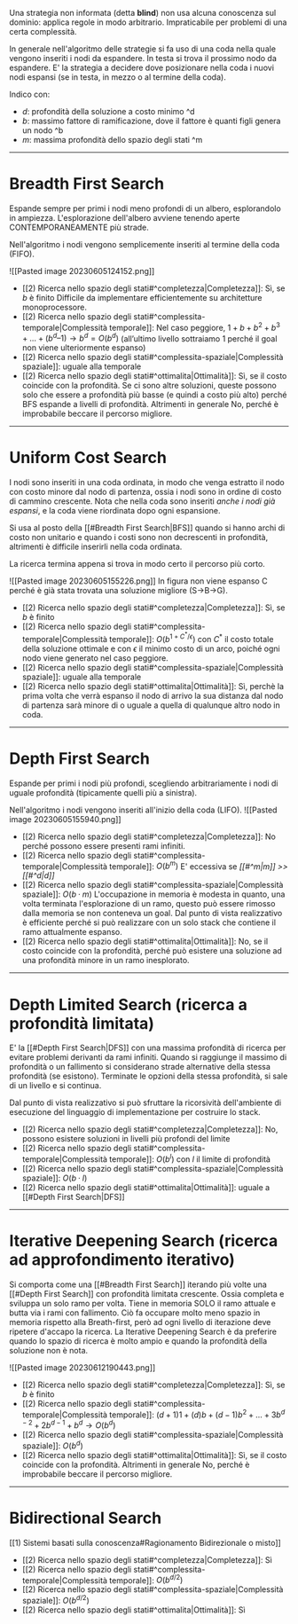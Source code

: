 Una strategia non informata (detta **blind**) non usa alcuna conoscenza sul dominio: applica regole in modo arbitrario. Impraticabile per problemi di una certa complessità.

In generale nell'algoritmo delle strategie si fa uso di una coda nella quale vengono inseriti i nodi da espandere. In testa si trova il prossimo nodo da espandere. E' la strategia a decidere dove posizionare nella coda i nuovi nodi espansi (se in testa, in mezzo o al termine della coda).

Indico con:
- *d*: profondità della soluzione a costo minimo ^d
- *b*: massimo fattore di ramificazione, dove il fattore è quanti figli genera un nodo ^b
- *m*: massima profondità dello spazio degli stati ^m
---
# Breadth First Search
Espande sempre per primi i nodi meno profondi di un albero, esplorandolo in ampiezza.
L'esplorazione dell'albero avviene tenendo aperte CONTEMPORANEAMENTE più strade.

Nell'algoritmo i nodi vengono semplicemente inseriti al termine della coda (FIFO).

![[Pasted image 20230605124152.png]]

- [[2) Ricerca nello spazio degli stati#^completezza|Completezza]]: Sì, se *b* è finito
  Difficile da implementare efficientemente su architetture monoprocessore.
- [[2) Ricerca nello spazio degli stati#^complessita-temporale|Complessità temporale]]:
  Nel caso peggiore, $1 + b + b^2 + b^3 +…+(b^d – 1) \to b^d = O(b^d)$
  (all’ultimo livello sottraiamo 1 perché il goal non viene ulteriormente espanso)
- [[2) Ricerca nello spazio degli stati#^complessita-spaziale|Complessità spaziale]]: uguale alla temporale
- [[2) Ricerca nello spazio degli stati#^ottimalita|Ottimalità]]:
  Sì, se il costo coincide con la profondità. Se ci sono altre soluzioni, queste possono solo che essere a profondità più basse (e quindi a costo più alto) perché BFS espande a livelli di profondità.
  Altrimenti in generale No, perché è improbabile beccare il percorso migliore. 

---
# Uniform Cost Search
I nodi sono inseriti in una coda ordinata, in modo che venga estratto il nodo con costo minore dal nodo di partenza, ossia i nodi sono in ordine di costo di cammino crescente. Nota che nella coda sono inseriti *anche i nodi già espansi*, e la coda viene riordinata dopo ogni espansione.

Si usa al posto della [[#Breadth First Search|BFS]] quando si hanno archi di costo non unitario e quando i costi sono non decrescenti in profondità, altrimenti è difficile inserirli nella coda ordinata.

La ricerca termina appena si trova in modo certo il percorso più corto.

![[Pasted image 20230605155226.png]]
In figura non viene espanso C perché è già stata trovata una soluzione migliore (S->B->G).

- [[2) Ricerca nello spazio degli stati#^completezza|Completezza]]: Sì, se *b* è finito
- [[2) Ricerca nello spazio degli stati#^complessita-temporale|Complessità temporale]]:
  $O(b^{1+C^*/\epsilon})$
  con $C^*$ il costo totale della soluzione ottimale
  e con $\epsilon$ il minimo costo di un arco,
  poiché ogni nodo viene generato nel caso peggiore.
- [[2) Ricerca nello spazio degli stati#^complessita-spaziale|Complessità spaziale]]: uguale alla temporale
- [[2) Ricerca nello spazio degli stati#^ottimalita|Ottimalità]]:
  Sì, perchè la prima volta che verrà espanso il nodo di arrivo la sua distanza dal nodo di partenza sarà minore di o uguale a quella di qualunque altro nodo in coda.

---
# Depth First Search
Espande per primi i nodi più profondi, scegliendo arbitrariamente i nodi di uguale profondità (tipicamente quelli più a sinistra).

Nell'algoritmo i nodi vengono inseriti all'inizio della coda (LIFO).
![[Pasted image 20230605155940.png]]

- [[2) Ricerca nello spazio degli stati#^completezza|Completezza]]: No perché possono essere presenti rami infiniti.
- [[2) Ricerca nello spazio degli stati#^complessita-temporale|Complessità temporale]]: $O(b^m)$
  E' eccessiva se *[[#^m|m]] >> [[#^d|d]]*
- [[2) Ricerca nello spazio degli stati#^complessita-spaziale|Complessità spaziale]]: $O(b·m)$
  L'occupazione in memoria è modesta in quanto, una volta terminata l'esplorazione di un ramo, questo può essere rimosso dalla memoria se non conteneva un goal. Dal punto di vista realizzativo è efficiente perché si può realizzare con un solo stack che contiene il ramo attualmente espanso.
- [[2) Ricerca nello spazio degli stati#^ottimalita|Ottimalità]]: No, se il costo coincide con la profondità, perché può esistere una soluzione ad una profondità minore in un ramo inesplorato.

---
# Depth Limited Search (ricerca a profondità limitata)
E' la [[#Depth First Search|DFS]] con una massima profondità di ricerca per evitare problemi derivanti da rami infiniti.
Quando si raggiunge il massimo di profondità o un fallimento si considerano strade alternative della stessa profondità (se esistono). Terminate le opzioni della stessa profondità, si sale di un livello e si continua.

Dal punto di vista realizzativo si può sfruttare la ricorsività dell'ambiente di esecuzione del linguaggio di implementazione per costruire lo stack.

- [[2) Ricerca nello spazio degli stati#^completezza|Completezza]]: No, possono esistere soluzioni in livelli più profondi del limite
- [[2) Ricerca nello spazio degli stati#^complessita-temporale|Complessità temporale]]: $O(b^l)$ con *l* il limite di profondità
- [[2) Ricerca nello spazio degli stati#^complessita-spaziale|Complessità spaziale]]: $O(b·l)$
- [[2) Ricerca nello spazio degli stati#^ottimalita|Ottimalità]]: uguale a [[#Depth First Search|DFS]]

---
# Iterative Deepening Search (ricerca ad approfondimento iterativo)
Si comporta come una [[#Breadth First Search]] iterando più volte una [[#Depth First Search]] con profondità limitata crescente. Ossia completa e sviluppa un solo ramo per volta.
Tiene in memoria SOLO il ramo attuale e butta via i rami con fallimento. Ciò fa occupare molto meno spazio in memoria rispetto alla Breath-first, però ad ogni livello di iterazione deve ripetere d'accapo la ricerca.
La Iterative Deepening Search è da preferire quando lo spazio di ricerca è molto ampio e quando la profondità della soluzione non è nota.

![[Pasted image 20230612190443.png]]

- [[2) Ricerca nello spazio degli stati#^completezza|Completezza]]: Sì, se *b* è finito
- [[2) Ricerca nello spazio degli stati#^complessita-temporale|Complessità temporale]]:
  $(d+1)1 + (d)b + (d-1)b^2 + … + 3b^{d-2} + 2b^{d-1} + b^d \to O(b^d)$ 
- [[2) Ricerca nello spazio degli stati#^complessita-spaziale|Complessità spaziale]]: $O(b^d)$
- [[2) Ricerca nello spazio degli stati#^ottimalita|Ottimalità]]: 
  Sì, se il costo coincide con la profondità.
  Altrimenti in generale No, perché è improbabile beccare il percorso migliore.

---
# Bidirectional Search
[[1) Sistemi basati sulla conoscenza#Ragionamento Bidirezionale o misto]]

- [[2) Ricerca nello spazio degli stati#^completezza|Completezza]]: Sì
- [[2) Ricerca nello spazio degli stati#^complessita-temporale|Complessità temporale]]: $O(b^{d/2})$ 
- [[2) Ricerca nello spazio degli stati#^complessita-spaziale|Complessità spaziale]]: $O(b^{d/2})$ 
- [[2) Ricerca nello spazio degli stati#^ottimalita|Ottimalità]]: Sì